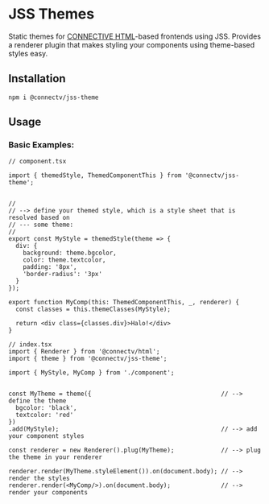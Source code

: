 # JSS Themes
Static themes for [CONNECTIVE HTML](https://github.com/CONNECT-platform/connective-html)-based frontends using JSS. Provides a renderer plugin that makes styling your components using theme-based styles easy.

## Installation

```
npm i @connectv/jss-theme
```

## Usage

### Basic Examples:

```tsx
// component.tsx

import { themedStyle, ThemedComponentThis } from '@connectv/jss-theme';


//
// --> define your themed style, which is a style sheet that is resolved based on
// --- some theme:
//
export const MyStyle = themedStyle(theme => {
  div: {
    background: theme.bgcolor,
    color: theme.textcolor,
    padding: '8px',
    'border-radius': '3px'
  }
});

export function MyComp(this: ThemedComponentThis, _, renderer) {
  const classes = this.themeClasses(MyStyle);

  return <div class={classes.div}>Halo!</div>
}
```

```tsx
// index.tsx
import { Renderer } from '@connectv/html';
import { theme } from '@connectv/jss-theme';

import { MyStyle, MyComp } from './component';


const MyTheme = theme({                                    // --> define the theme
  bgcolor: 'black',
  textcolor: 'red'
})
.add(MyStyle);                                             // --> add your component styles

const renderer = new Renderer().plug(MyTheme);             // --> plug the theme in your renderer

renderer.render(MyTheme.styleElement()).on(document.body); // --> render the styles
renderer.render(<MyComp/>).on(document.body);              // --> render your components
```

